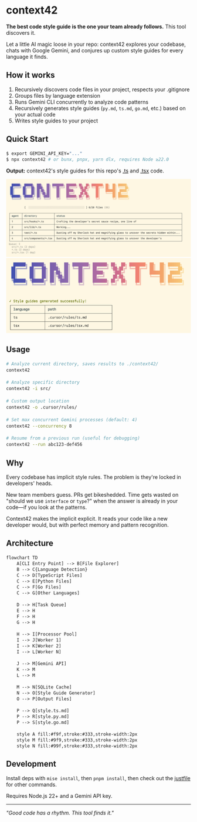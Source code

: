 # context42

**The best code style guide is the one your team already follows.** This tool discovers it.

Let a little AI magic loose in your repo: context42 explores your codebase, chats with Google Gemini, and conjures up custom style guides for every language it finds.

## How it works

1. Recursively discovers code files in your project, respects your .gitignore
2. Groups files by language extension
3. Runs Gemini CLI concurrently to analyze code patterns
4. Recursively generates style guides (`py.md`, `ts.md`, `go.md`, etc.) based on your actual code
5. Writes style guides to your project

## Quick Start

```bash
$ export GEMINI_API_KEY="..."
$ npx context42 # or bunx, pnpx, yarn dlx, requires Node ≥22.0
```

**Output:** context42's style guides for this repo's [.ts](./cursor/rules/ts.md) and [.tsx](./cursor/rules/tsx.md) code.

<img src="./assets/action.png" alt="context42 in action" width="600"/>
<img src="./assets/result.png" alt="context42 result" width="600"/>


## Usage

```bash
# Analyze current directory, saves results to ./context42/
context42

# Analyze specific directory
context42 -i src/

# Custom output location
context42 -o .cursor/rules/

# Set max concurrent Gemini processes (default: 4)
context42 --concurrency 8

# Resume from a previous run (useful for debugging)
context42 --run abc123-def456
```

## Why

Every codebase has implicit style rules. The problem is they're locked in developers' heads.

New team members guess. PRs get bikeshedded. Time gets wasted on "should we use `interface` or `type`?" when the answer is already in your code—if you look at the patterns.

Context42 makes the implicit explicit. It reads your code like a new developer would, but with perfect memory and pattern recognition.

## Architecture

```mermaid
flowchart TD
    A[CLI Entry Point] --> B[File Explorer]
    B --> C{Language Detection}
    C --> D[TypeScript Files]
    C --> E[Python Files]
    C --> F[Go Files]
    C --> G[Other Languages]

    D --> H[Task Queue]
    E --> H
    F --> H
    G --> H

    H --> I[Processor Pool]
    I --> J[Worker 1]
    I --> K[Worker 2]
    I --> L[Worker N]

    J --> M[Gemini API]
    K --> M
    L --> M

    M --> N[SQLite Cache]
    N --> O[Style Guide Generator]
    O --> P[Output Files]

    P --> Q[style.ts.md]
    P --> R[style.py.md]
    P --> S[style.go.md]

    style A fill:#f9f,stroke:#333,stroke-width:2px
    style M fill:#9f9,stroke:#333,stroke-width:2px
    style N fill:#99f,stroke:#333,stroke-width:2px
```

## Development

Install deps with `mise install`, then `pnpm install`, then check out the [justfile](./justfile) for other commands.

Requires Node.js 22+ and a Gemini API key.

---

*"Good code has a rhythm. This tool finds it."*

